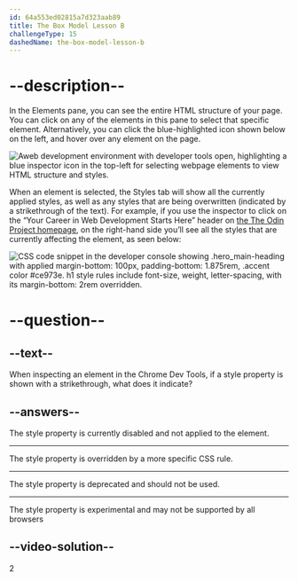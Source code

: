 ```yaml
---
id: 64a553ed02815a7d323aab89
title: The Box Model Lesson B
challengeType: 15
dashedName: the-box-model-lesson-b
---
```

# --description--

In the Elements pane, you can see the entire HTML structure of your page. You can click on any of the elements in this pane to select that specific element. Alternatively, you can click the blue-highlighted icon shown below on the left, and hover over any element on the page.

<img src="https://cdn.freecodecamp.org/curriculum/odin-project/the-box-model/inspector-icon.png" alt="Aweb development environment with developer tools open, highlighting a blue inspector icon in the top-left for selecting webpage elements to view HTML structure and styles.">

When an element is selected, the Styles tab will show all the currently applied styles, as well as any styles that are being overwritten (indicated by a strikethrough of the text). For example, if you use the inspector to click on the “Your Career in Web Development Starts Here” header on <a href="https://www.theodinproject.com/" target="_blank">the The Odin Project homepage</a>, on the right-hand side you’ll see all the styles that are currently affecting the element, as seen below:

<img src="https://cdn.freecodecamp.org/curriculum/odin-project/the-box-model/overwritten-style.png" alt="CSS code snippet in the developer console showing .hero_main-heading with applied margin-bottom: 100px, padding-bottom: 1.875rem, .accent color #ce973e. h1 style rules include font-size, weight, letter-spacing, with its margin-bottom: 2rem overridden.">

# --question--    

## --text--

When inspecting an element in the Chrome Dev Tools, if a style property is shown with a strikethrough, what does it indicate?

## --answers--

The style property is currently disabled and not applied to the element.

---

The style property is overridden by a more specific CSS rule.

---

The style property is deprecated and should not be used.

---

The style property is experimental and may not be supported by all browsers

## --video-solution--

2   
